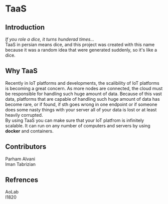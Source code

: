 # TaaS  
## Introduction  
*If you role a dice, it turns hunderad times...*  
TaaS in persian means dice, and this project was created with this name because it was a random idea that were generated suddenly, so it's like a dice.  

## Why TaaS  
Recently in IoT platforms and developments, the scalibility of IoT platforms is becoming a great concern. As more nodes are connected, the cloud must be responsible for handling such huge amount of data. Because of this vast data, platforms that are capable of handling such huge amount of data has become rare, or if found, if sth goes wrong in one endpoint or if someone does some nasty things with your server all of your data is lost or at least heavily corrupted.   
By using TaaS you can make sure that your IoT platfrom is infinitely scalable. It can run on any number of computers and servers by using **docker** and containers. 

## Contributors
Parham Alvani  
Iman Tabrizian

## Refrences
AoLab  
I1820
